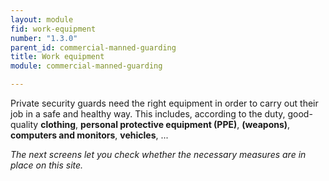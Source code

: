 ```yaml
---
layout: module
fid: work-equipment
number: "1.3.0"
parent_id: commercial-manned-guarding
title: Work equipment
module: commercial-manned-guarding

---
```

Private security guards need the right equipment in order to carry out their
job in a safe and healthy way. This includes, according to the duty, good-
quality **clothing**, **personal protective equipment (PPE)**, **(weapons)**,
**computers and monitors**, **vehicles**, ...

_The next screens let you check whether the necessary measures are in place on
this site._


